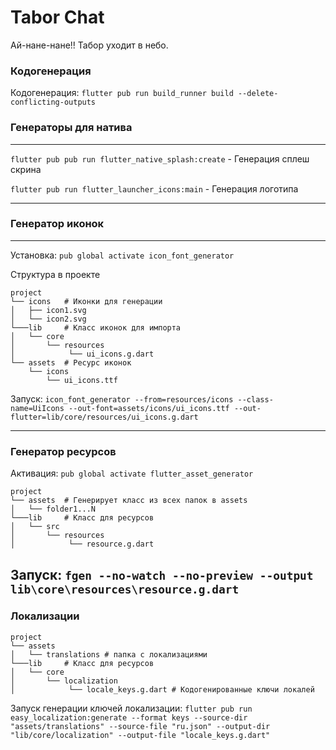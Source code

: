 # Tabor Chat

Ай-нане-нане!! Табор уходит в небо.


### Кодогенерация

Кодогенерация: `flutter pub run build_runner build --delete-conflicting-outputs`

### Генераторы для натива
---
`flutter pub pub run flutter_native_splash:create` - Генерация сплеш скрина

`flutter pub run flutter_launcher_icons:main` - Генерация логотипа

---

### Генератор иконок

---

Установка: `pub global activate icon_font_generator`

Структура в проекте

```
project
└── icons   # Иконки для генерации
│   ├── icon1.svg
│   └── icon2.svg
└───lib     # Класс иконок для импорта
│   └── core
│       └── resources
│            └── ui_icons.g.dart
└── assets  # Ресурс иконок
    └── icons
        └── ui_icons.ttf
```

Запуск:
`icon_font_generator --from=resources/icons --class-name=UiIcons --out-font=assets/icons/ui_icons.ttf --out-flutter=lib/core/resources/ui_icons.g.dart`

---

### Генератор ресурсов

Активация: `pub global activate flutter_asset_generator`

```
project
└── assets  # Генерирует класс из всех папок в assets
│   └── folder1...N
└───lib     # Класс для ресурсов
│   └── src
│       └── resources
│            └── resource.g.dart
```

Запуск: `fgen --no-watch --no-preview --output lib\core\resources\resource.g.dart`
---

### Локализации

```
project
└── assets  
│   └── translations # папка с локализациями
└───lib     # Класс для ресурсов
│   └── core
│       └── localization
│            └── locale_keys.g.dart # Кодогенированные ключи локалей
```

Запуск генерации ключей локализации:
`flutter pub run easy_localization:generate --format keys --source-dir "assets/translations" --source-file "ru.json" --output-dir "lib/core/localization" --output-file "locale_keys.g.dart"`